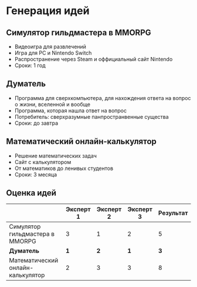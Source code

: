 # Генерация идей
## Симулятор гильдмастера в MMORPG
* Видеоигра для развлечений
* Игра для PC и Nintendo Switch
* Распространение через Steam и оффициальный сайт Nintendo
* Сроки: 1 год

## Думатель
* Программа для сверхкомпьютера, для нахождения ответа на вопрос о жизни, вселенной и вообще
* Программа, которая нашла ответ на вопрос
* Потребитель: сверхразумные панпространвенные существа
* Сроки: до завтра

## Математический онлайн-калькулятор
* Решение математических задач
* Сайт с калькулятором
* От математиков до ленивых студентов
* Сроки: 3 месяца

## Оценка идей

|| Эксперт 1 | Эксперт 2 | Эксперт 3 | Результат |
--- | --- | --- | --- | --- 
Симулятор гильдмастера в MMORPG | 3 | 1 | 2 | 5
**Думатель** | **1** | **2** | **1** | **3**
Математический онлайн-калькулятор  | 2 | 3 | 3 | 8
